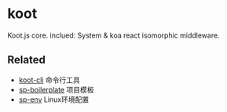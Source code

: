 # koot

Koot.js core. inclued: System & koa react isomorphic middleware.

## Related

 - [koot-cli](https://github.com/websage-team/koot-cli) 命令行工具
 - [sp-boilerplate](https://github.com/websage-team/sp-boilerplate) 项目模板
 - [sp-env](https://github.com/websage-team/sp-env) Linux环境配置

